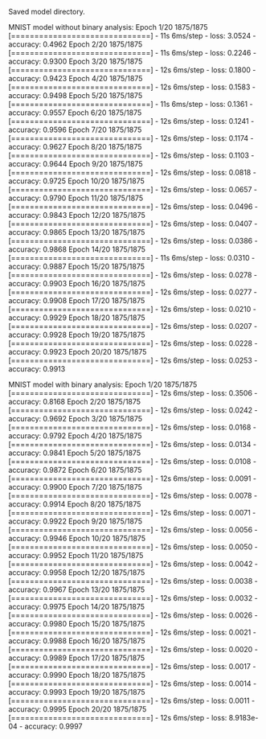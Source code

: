 Saved model directory.


MNIST model without binary analysis:
Epoch 1/20
1875/1875 [==============================] - 11s 6ms/step - loss: 3.0524 - accuracy: 0.4962
Epoch 2/20
1875/1875 [==============================] - 11s 6ms/step - loss: 0.2246 - accuracy: 0.9300
Epoch 3/20
1875/1875 [==============================] - 12s 6ms/step - loss: 0.1800 - accuracy: 0.9423
Epoch 4/20
1875/1875 [==============================] - 12s 6ms/step - loss: 0.1583 - accuracy: 0.9498
Epoch 5/20
1875/1875 [==============================] - 11s 6ms/step - loss: 0.1361 - accuracy: 0.9557
Epoch 6/20
1875/1875 [==============================] - 12s 6ms/step - loss: 0.1241 - accuracy: 0.9596
Epoch 7/20
1875/1875 [==============================] - 12s 6ms/step - loss: 0.1174 - accuracy: 0.9627
Epoch 8/20
1875/1875 [==============================] - 12s 6ms/step - loss: 0.1103 - accuracy: 0.9644
Epoch 9/20
1875/1875 [==============================] - 12s 6ms/step - loss: 0.0818 - accuracy: 0.9725
Epoch 10/20
1875/1875 [==============================] - 12s 6ms/step - loss: 0.0657 - accuracy: 0.9790
Epoch 11/20
1875/1875 [==============================] - 12s 6ms/step - loss: 0.0496 - accuracy: 0.9843
Epoch 12/20
1875/1875 [==============================] - 12s 6ms/step - loss: 0.0407 - accuracy: 0.9865
Epoch 13/20
1875/1875 [==============================] - 12s 6ms/step - loss: 0.0386 - accuracy: 0.9868
Epoch 14/20
1875/1875 [==============================] - 11s 6ms/step - loss: 0.0310 - accuracy: 0.9887
Epoch 15/20
1875/1875 [==============================] - 12s 6ms/step - loss: 0.0278 - accuracy: 0.9903
Epoch 16/20
1875/1875 [==============================] - 12s 6ms/step - loss: 0.0277 - accuracy: 0.9908
Epoch 17/20
1875/1875 [==============================] - 12s 6ms/step - loss: 0.0210 - accuracy: 0.9929
Epoch 18/20
1875/1875 [==============================] - 12s 6ms/step - loss: 0.0207 - accuracy: 0.9928
Epoch 19/20
1875/1875 [==============================] - 12s 6ms/step - loss: 0.0228 - accuracy: 0.9923
Epoch 20/20
1875/1875 [==============================] - 12s 6ms/step - loss: 0.0253 - accuracy: 0.9913




MNIST model with binary analysis:
Epoch 1/20
1875/1875 [==============================] - 12s 6ms/step - loss: 0.3506 - accuracy: 0.8168
Epoch 2/20
1875/1875 [==============================] - 12s 6ms/step - loss: 0.0242 - accuracy: 0.9692
Epoch 3/20
1875/1875 [==============================] - 12s 6ms/step - loss: 0.0168 - accuracy: 0.9792
Epoch 4/20
1875/1875 [==============================] - 12s 6ms/step - loss: 0.0134 - accuracy: 0.9841
Epoch 5/20
1875/1875 [==============================] - 12s 6ms/step - loss: 0.0108 - accuracy: 0.9872
Epoch 6/20
1875/1875 [==============================] - 12s 6ms/step - loss: 0.0091 - accuracy: 0.9900
Epoch 7/20
1875/1875 [==============================] - 12s 6ms/step - loss: 0.0078 - accuracy: 0.9914
Epoch 8/20
1875/1875 [==============================] - 12s 6ms/step - loss: 0.0071 - accuracy: 0.9922
Epoch 9/20
1875/1875 [==============================] - 12s 6ms/step - loss: 0.0056 - accuracy: 0.9946
Epoch 10/20
1875/1875 [==============================] - 12s 6ms/step - loss: 0.0050 - accuracy: 0.9952
Epoch 11/20
1875/1875 [==============================] - 12s 6ms/step - loss: 0.0042 - accuracy: 0.9958
Epoch 12/20
1875/1875 [==============================] - 12s 6ms/step - loss: 0.0038 - accuracy: 0.9967
Epoch 13/20
1875/1875 [==============================] - 12s 6ms/step - loss: 0.0032 - accuracy: 0.9975
Epoch 14/20
1875/1875 [==============================] - 12s 6ms/step - loss: 0.0026 - accuracy: 0.9980
Epoch 15/20
1875/1875 [==============================] - 12s 6ms/step - loss: 0.0021 - accuracy: 0.9988
Epoch 16/20
1875/1875 [==============================] - 12s 6ms/step - loss: 0.0020 - accuracy: 0.9989
Epoch 17/20
1875/1875 [==============================] - 12s 6ms/step - loss: 0.0017 - accuracy: 0.9990
Epoch 18/20
1875/1875 [==============================] - 12s 6ms/step - loss: 0.0014 - accuracy: 0.9993
Epoch 19/20
1875/1875 [==============================] - 12s 6ms/step - loss: 0.0011 - accuracy: 0.9995
Epoch 20/20
1875/1875 [==============================] - 12s 6ms/step - loss: 8.9183e-04 - accuracy: 0.9997

